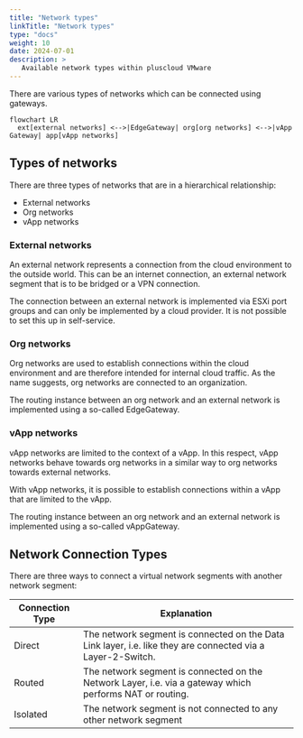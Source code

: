 ```yaml
---
title: "Network types"
linkTitle: "Network types"
type: "docs"
weight: 10
date: 2024-07-01
description: >
   Available network types within pluscloud VMware
---
```


There are various types of networks which can be connected using gateways. 

```mermaid
flowchart LR
  ext[external networks] <-->|EdgeGateway| org[org networks] <-->|vApp Gateway| app[vApp networks]
```

## Types of networks

There are three types of networks that are in a hierarchical relationship:

* External networks
* Org networks
* vApp networks

### External networks

An external network represents a connection from the cloud environment to the outside world.
This can be an internet connection, an external network segment that is to be bridged or a VPN connection.

The connection between an external network is implemented via ESXi port groups and can only be implemented by a cloud provider. It is not possible to set this up in self-service.

### Org networks

Org networks are used to establish connections within the cloud environment and are therefore intended for internal cloud traffic.
As the name suggests, org networks are connected to an organization.

The routing instance between an org network and an external network is implemented using a so-called EdgeGateway.

### vApp networks

vApp networks are limited to the context of a vApp. In this respect, vApp networks behave towards org networks in a similar way to org networks towards external networks.

With vApp networks, it is possible to establish connections within a vApp that are limited to the vApp.

The routing instance between an org network and an external network is implemented using a so-called vAppGateway.

## Network Connection Types

There are three ways to connect a virtual network segments with another network segment:

| Connection Type | Explanation                                                                                                 |
|-----------------|-------------------------------------------------------------------------------------------------------------|
| Direct          | The network segment is connected on the Data Link layer, i.e. like they are connected via a Layer-2-Switch. |
| Routed          | The network segment is connected on the Network Layer, i.e. via a gateway which performs NAT or routing.    |
| Isolated        | The network segment is not connected to any other network segment                                           |
